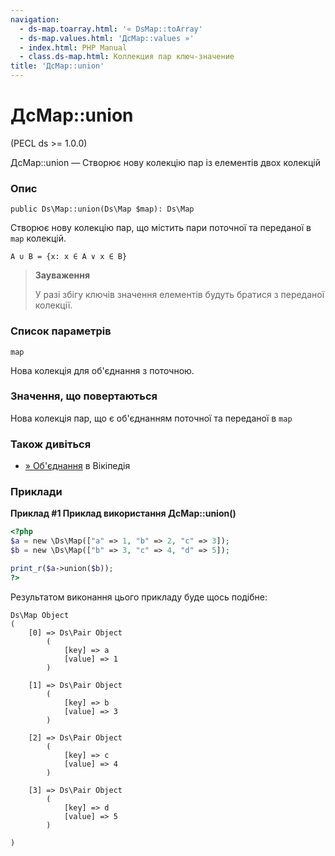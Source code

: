 ```yaml
---
navigation:
  - ds-map.toarray.html: '« DsMap::toArray'
  - ds-map.values.html: 'ДсMap::values »'
  - index.html: PHP Manual
  - class.ds-map.html: Коллекция пар ключ-значение
title: 'ДсMap::union'
---
```

# ДсMap::union

(PECL ds >= 1.0.0)

ДсMap::union — Створює нову колекцію пар із елементів двох колекцій

### Опис

```methodsynopsis
public Ds\Map::union(Ds\Map $map): Ds\Map
```

Створює нову колекцію пар, що містить пари поточної та переданої в `map` колекцій.

`A ∪ B = {x: x ∈ A ∨ x ∈ B}`

> **Зауваження**
> 
> У разі збігу ключів значення елементів будуть братися з переданої колекції.

### Список параметрів

`map`

Нова колекція для об'єднання з поточною.

### Значення, що повертаються

Нова колекція пар, що є об'єднанням поточної та переданої в `map`

### Також дивіться

-   [» Об'єднання](https://en.wikipedia.org/wiki/Union_(set_theory)) в Вікіпедія

### Приклади

**Приклад #1 Приклад використання **ДсMap::union()****

```php
<?php
$a = new \Ds\Map(["a" => 1, "b" => 2, "c" => 3]);
$b = new \Ds\Map(["b" => 3, "c" => 4, "d" => 5]);

print_r($a->union($b));
?>
```

Результатом виконання цього прикладу буде щось подібне:

```
Ds\Map Object
(
    [0] => Ds\Pair Object
        (
            [key] => a
            [value] => 1
        )

    [1] => Ds\Pair Object
        (
            [key] => b
            [value] => 3
        )

    [2] => Ds\Pair Object
        (
            [key] => c
            [value] => 4
        )

    [3] => Ds\Pair Object
        (
            [key] => d
            [value] => 5
        )

)
```
